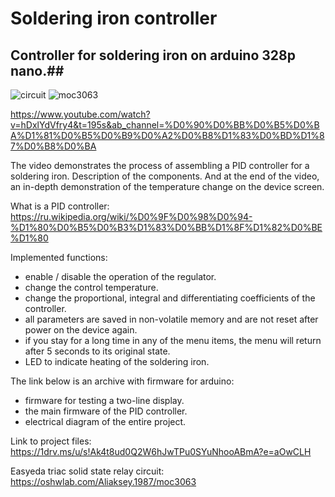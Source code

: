 # Soldering iron controller
## Controller for soldering iron on arduino 328p nano.##



![circuit](https://user-images.githubusercontent.com/53950388/132259680-e6848379-1e6c-4fa6-a554-8de42274198d.jpg)
![moc3063](https://user-images.githubusercontent.com/53950388/132259761-2bee01f6-f23c-4819-9ae7-e87ee9eb6365.jpg)

https://www.youtube.com/watch?v=hDxlYdVfry4&t=195s&ab_channel=%D0%90%D0%BB%D0%B5%D0%BA%D1%81%D0%B5%D0%B9%D0%A2%D0%B8%D1%83%D0%BD%D1%87%D0%B8%D0%BA

The video demonstrates the process of assembling a PID controller for a soldering iron.
Description of the components. And at the end of the video, an in-depth demonstration of the temperature change on the device screen.

What is a PID controller: https://ru.wikipedia.org/wiki/%D0%9F%D0%98%D0%94-%D1%80%D0%B5%D0%B3%D1%83%D0%BB%D1%8F%D1%82%D0%BE%D1%80

Implemented functions:
  - enable / disable the operation of the regulator.
  - change the control temperature.
  - change the proportional, integral and differentiating coefficients of the controller.
  - all parameters are saved in non-volatile memory and are not reset after
power on the device again.
  - if you stay for a long time in any of the menu items, the menu will return after 5 seconds to its original state.
  - LED to indicate heating of the soldering iron.
 
The link below is an archive with firmware for arduino:
  - firmware for testing a two-line display.
  - the main firmware of the PID controller.
  - electrical diagram of the entire project.
 
Link to project files:
https://1drv.ms/u/s!Ak4t8ud0Q2W6hJwTPu0SYuNhooABmA?e=aOwCLH

Easyeda triac solid state relay circuit:
https://oshwlab.com/Aliaksey.1987/moc3063
